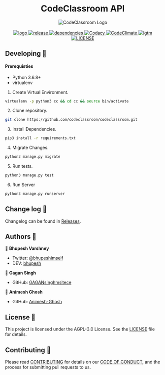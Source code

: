 <h1 align="center">CodeClassroom API</h1>
<p align="center">
  <img alt="CodeClassroom Logo" src="https://avatars1.githubusercontent.com/u/51260271?s=200&v=4" /><br><br>
   <a href="https://travis-ci.org/codeclassroom/codeclassroom">
    <img alt="logo" src="https://travis-ci.org/codeclassroom/codeclassroom.svg?branch=master" target="_blank" />
  </a>
  <a href="https://github.com/codeclassroom/codeclassroom/releases">
    <img alt="release" src="https://img.shields.io/github/v/release/codeclassroom/codeclassroom" target="_blank" />
  </a>
  <a href="https://requires.io/github/codeclassroom/codeclassroom/requirements/?branch=master">
    <img alt="dependencies" src="https://requires.io/github/codeclassroom/codeclassroom/requirements.svg?branch=master" target="_blank" />
  </a>
  <a href="https://www.codacy.com/gh/codeclassroom/codeclassroom?utm_source=github.com&amp;utm_medium=referral&amp;utm_content=codeclassroom/codeclassroom&amp;utm_campaign=Badge_Grade">
    <img alt="Codacy" src="https://api.codacy.com/project/badge/Grade/91c4c80af77442d5979eb5253afa3759" target="_blank" />
  </a>
  <a href="https://codeclimate.com/github/codeclassroom/codeclassroom/maintainability">
    <img alt="CodeClimate" src="https://api.codeclimate.com/v1/badges/982b856aa598f852f9a8/maintainability" target="_blank" />
  </a>
  <a href="https://lgtm.com/projects/g/codeclassroom/codeclassroom/alerts/">
    <img alt="lgtm" src="https://img.shields.io/lgtm/alerts/g/codeclassroom/codeclassroom.svg?logo=lgtm&logoWidth=18" target="_blank" />
  </a>
    <a href="https://github.com/codeclassroom/codeclassroom/blob/master/LICENSE">
    <img alt="LICENSE" src="https://img.shields.io/github/license/codeclassroom/codeclassroom" target="_blank" />
  </a>
</p>


## Developing 👷

#### Prerequisties
- Python 3.6.8+
- virtualenv

1. Create Virtual Environment.
```bash
virtualenv -p python3 cc && cd cc && source bin/activate
```
2. Clone repository.
```bash
git clone https://github.com/codeclassroom/codeclassroom.git
```
3. Install Dependencies.
```bash
pip3 install -r requirements.txt
```
4. Migrate Changes.
```bash
python3 manage.py migrate
```
5. Run tests.
```bash
python3 manage.py test
```
6. Run Server
```bash
python3 manage.py runserver
```

## Change log 📝

Changelog can be found in [Releases](https://github.com/codeclassroom/codeclassroom/releases).

## Authors 🔮

👥 **Bhupesh Varshney**

- Twitter: [@bhupeshimself](https://twitter.com/bhupeshimself)
- DEV: [bhupesh](https://dev.to/bhupesh)

👥 **Gagan Singh**

- GitHub: [GAGANsinghmsitece](https://github.com/GAGANsinghmsitece)

👥 **Animesh Ghosh**

- GitHub: [Animesh-Ghosh](https://github.com/Animesh-Ghosh)


## License 📜

This project is licensed under the AGPL-3.0 License. See the [LICENSE](LICENSE) file for details.

## Contributing 🍰

Please read [CONTRIBUTING](CONTRIBUTING.md) for details on our [CODE OF CONDUCT](CODE_OF_CONDUCT.md), and the process for submitting pull requests to us.
